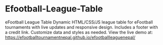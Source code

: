 # Efootball-League-Table
eFootball League Table Dynamic HTML/CSS/JS league table for eFootball tournaments with live updates and responsive design. Includes a footer with a credit link. Customize data and styles as needed. View the live demo at: https://efootballtournamentnepal.github.io/efootballleaguenepal/
